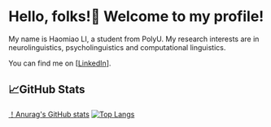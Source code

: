 #  Hello, folks!👋 Welcome to my profile! 
My name is Haomiao LI, a student from PolyU.
My research interests are in neurolinguistics, psycholinguistics and computational linguistics.
<!-- Actual text -->
You can find me on [[LinkedIn][2]].
<!-- Icons -->
<!-- Links to your social media accounts -->
[2]: https://www.linkedin.com/in/haomiao-li/
## 📈GitHub Stats
[！Anurag's GitHub stats](https://github-readme-stats.vercel.app/api?username=IDHaomiao&show_icons=true&theme=buefy)
[![Top Langs](https://github-readme-stats.vercel.app/api/top-langs/?username=IDHaomiao&layout=compact)](https://github.com/anuraghazra/github-readme-stats)
